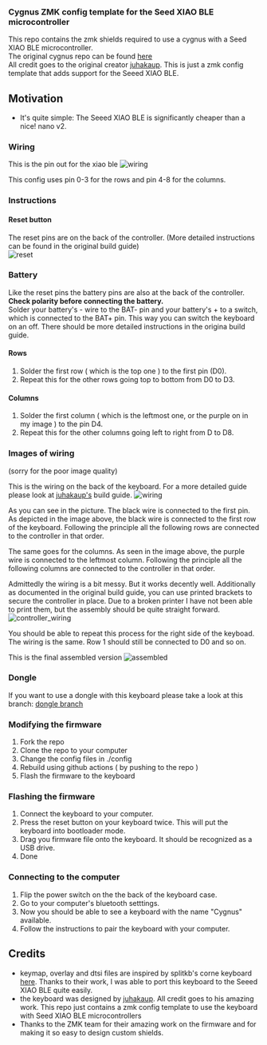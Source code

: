 ### Cygnus ZMK config template for the Seed XIAO BLE microcontroller


This repo contains the zmk shields required to use a cygnus with a Seed XIAO BLE microcontroller.    
The original cygnus repo can be found [here](https://github.com/juhakaup/keyboards/tree/main/Cygnus%20v1.0)   
All credit goes to the original creator [juhakaup](https://github.com/juhakaup). This is just a zmk config template that adds support for the Seeed XIAO BLE.

## Motivation
- It's quite simple: The Seeed XIAO BLE is significantly cheaper than a nice! nano v2.

### Wiring
This is the pin out for the xiao ble
![wiring](https://files.seeedstudio.com/wiki/XIAO-BLE/pinout2.png)

This config uses pin 0-3 for the rows and pin 4-8 for the columns.      

### Instructions


#### Reset button
The reset pins are on the back of the controller. (More detailed instructions can be found in the original build guide)   
![reset](https://files.seeedstudio.com/wiki/XIAO-BLE/back-pinout-5.jpg)


### Battery
Like the reset pins the battery pins are also at the back of the controller.   
**Check polarity before connecting the battery.**   
Solder your battery's - wire to the BAT- pin and your battery's + to a switch, which is connected to the BAT+ pin. This way you can switch the keyboard on an off. There should be more detailed instructions in the origina build guide.


#### Rows
1. Solder the first row ( which is the top one ) to the first pin (D0).    
2. Repeat this for the other rows going top to bottom from D0 to D3.


#### Columns
1. Solder the first column ( which is the leftmost one, or the purple on in my image ) to the pin D4.
2. Repeat this for the other columns going left to right from D to D8.




### Images of wiring 
(sorry for the poor image quality)


This is the wiring on the back of the keyboard. For a more detailed guide please look at [juhakaup's](https://github.com/juhakaup/keyboards/tree/main/Cygnus%20v1.0) build guide.
![wiring](./imgs/wiring.png)


As you can see in the picture. The black wire is connected to the first pin. As depicted in the image above, the black wire is connected to the first row of the keyboard. Following the principle all the following rows are connected to the controller in that order.   

The same goes for the columns. As seen in the image above, the purple wire is connected to the leftmost column. Following the principle all the following columns are connected to the controller in that order.


Admittedly the wiring is a bit messy. But it works decently well.
Additionally as documented in the original build guide, you can use printed brackets to secure the controller in place. Due to a broken printer I have not been able to print them, but the assembly should be quite straight forward.
![controller_wiring](./imgs/controller.png)

You should be able to repeat this process for the right side of the keyboad. The wiring is the same. Row 1 should still be connected to D0 and so on.

This is the final assembled version
![assembled](./imgs/assembled_cygnus.png)  


### Dongle
If you want to use a dongle with this keyboard please take a look at this branch: [dongle branch](https://github.com/vuoz/cygnus-xiao-ble/tree/dongle)

### Modifying the firmware
1. Fork the repo
2. Clone the repo to your computer
3. Change the config files in ./config
4. Rebuild using github actions ( by pushing to the repo )
5. Flash the firmware to the keyboard

### Flashing the firmware

1. Connect the keyboard to your computer.
2. Press the reset button on your keyboard twice. This will put the keyboard into bootloader mode.
3. Drag you firmware file onto the keyboard. It should be recognized as a USB drive.
4. Done


### Connecting to the computer
1. Flip the power switch on the the back of the keyboard case.
2. Go to your computer's bluetooth setttings.
3. Now you should be able to see a keyboard with the name "Cygnus" available.
4. Follow the instructions to pair the keyboard with your computer.
## Credits
- keymap, overlay and dtsi files are inspired by splitkb's corne keyboard [here](https://github.com/zmkfirmware/zmk/tree/main/app/boards/shields/splitkb_aurora_corne). Thanks to their work, I was able to port this keyboard to the Seeed XIAO BLE quite easily.
- the keyboard was designed by [juhakaup](https://github.com/juhakaup). All credit goes to his amazing work. This repo just contains a zmk config template to use the keyboard with Seed XIAO BLE microcontrollers
- Thanks to the ZMK team for their amazing work on the firmware and for making it so easy to design custom shields.
